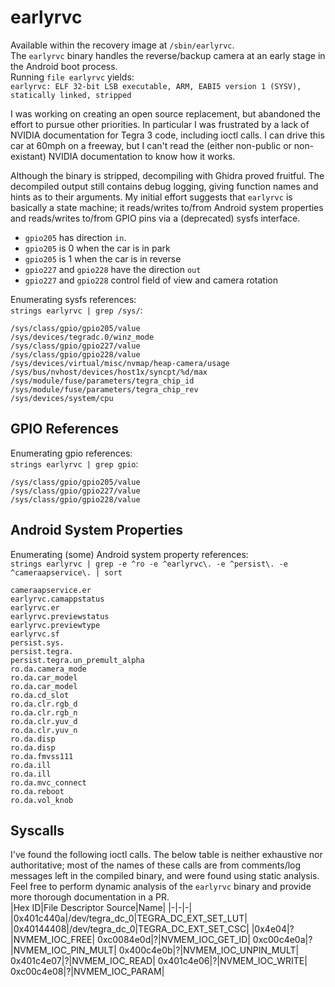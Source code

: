 # earlyrvc
Available within the recovery image at `/sbin/earlyrvc`.  
The `earlyrvc` binary handles the reverse/backup camera at an early stage in the Android boot process.  
Running `file earlyrvc` yields:  
`earlyrvc: ELF 32-bit LSB executable, ARM, EABI5 version 1 (SYSV), statically linked, stripped`

I was working on creating an open source replacement, but abandoned the effort to pursue other priorities. In particular I was frustrated by a lack of NVIDIA documentation for Tegra 3 code, including ioctl calls. I can drive this car at 60mph on a freeway, but I can't read the (either non-public or non-existant) NVIDIA documentation to know how it works.

Although the binary is stripped, decompiling with Ghidra proved fruitful.
The decompiled output still contains debug logging, giving function names and hints as to their arguments.
My initial effort suggests that `earlyrvc` is basically a state machine; it reads/writes to/from Android system properties and reads/writes to/from GPIO pins via a (deprecated) sysfs interface.

- `gpio205` has direction `in`.
- `gpio205` is 0 when the car is in park
- `gpio205` is 1 when the car is in reverse
- `gpio227` and `gpio228` have the direction `out`
- `gpio227` and `gpio228` control field of view and camera rotation

Enumerating sysfs references:  
`strings earlyrvc | grep /sys/`:  
```
/sys/class/gpio/gpio205/value
/sys/devices/tegradc.0/winz_mode
/sys/class/gpio/gpio227/value
/sys/class/gpio/gpio228/value
/sys/devices/virtual/misc/nvmap/heap-camera/usage
/sys/bus/nvhost/devices/host1x/syncpt/%d/max
/sys/module/fuse/parameters/tegra_chip_id
/sys/module/fuse/parameters/tegra_chip_rev
/sys/devices/system/cpu
```

## GPIO References
Enumerating gpio references:  
`strings earlyrvc | grep gpio`:
```
/sys/class/gpio/gpio205/value
/sys/class/gpio/gpio227/value
/sys/class/gpio/gpio228/value
```

## Android System Properties
Enumerating (some) Android system property references:  
`strings earlyrvc | grep -e ^ro -e ^earlyrvc\. -e ^persist\. -e ^cameraapservice\. | sort`  
```
cameraapservice.er
earlyrvc.camappstatus
earlyrvc.er
earlyrvc.previewstatus
earlyrvc.previewtype
earlyrvc.sf
persist.sys.
persist.tegra.
persist.tegra.un_premult_alpha
ro.da.camera_mode
ro.da.car_model
ro.da.car_model
ro.da.cd_slot
ro.da.clr.rgb_d
ro.da.clr.rgb_n
ro.da.clr.yuv_d
ro.da.clr.yuv_n
ro.da.disp
ro.da.disp
ro.da.fmvss111
ro.da.ill
ro.da.ill
ro.da.mvc_connect
ro.da.reboot
ro.da.vol_knob
```

## Syscalls
I've found the following ioctl calls. The below table is neither exhaustive nor authoritative; most of the names of these calls are from comments/log messages left in the compiled binary, and were found using static analysis.
Feel free to perform dynamic analysis of the `earlyrvc` binary and provide more thorough documentation in a PR.  
|Hex ID|File Descriptor Source|Name|
|-|-|-|
|0x401c440a|/dev/tegra_dc_0|TEGRA_DC_EXT_SET_LUT|
|0x40144408|/dev/tegra_dc_0|TEGRA_DC_EXT_SET_CSC|
|0x4e04|?|NVMEM_IOC_FREE|
0xc0084e0d|?|NVMEM_IOC_GET_ID|
0xc00c4e0a|?|NVMEM_IOC_PIN_MULT|
0x400c4e0b|?|NVMEM_IOC_UNPIN_MULT|
0x401c4e07|?|NVMEM_IOC_READ|
0x401c4e06|?|NVMEM_IOC_WRITE|
0xc00c4e08|?|NVMEM_IOC_PARAM|

